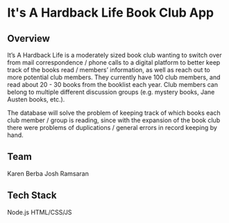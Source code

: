 # It's A Hardback Life Book Club App

## Overview
It’s A Hardback Life is a moderately sized book club wanting to switch over from mail correspondence / phone calls to a digital platform to better keep track of the books read / members’ information, as well as reach out to more potential club members. They currently have 100 club members, and read about 20 - 30 books from the booklist each year. Club members can belong to multiple different discussion groups (e.g. mystery books, Jane Austen books, etc.).

The database will solve the problem of keeping track of which books each club member / group is reading, since with the expansion of the book club there were problems of duplications / general errors in record keeping by hand.

## Team
Karen Berba
Josh Ramsaran

## Tech Stack
Node.js
HTML/CSS/JS
